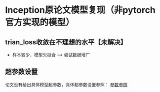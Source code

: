 # Inception原论文模型复现（非pytorch官方实现的模型）

## trian_loss收敛在不理想的水平【未解决】
* 样本较少，模型欠拟合 -->  尝试数据增广

## 超参数设置
论文没有给出具体模型超参数，具体超参数设置参照：
[参数参照](https://github.com/AlgorithmicIntelligence/GoogLeNetv3_Pytorch)
